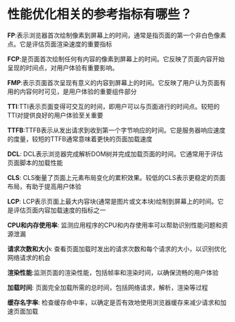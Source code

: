 # 性能优化相关的参考指标有哪些？
**FP**:表示浏览器首次绘制像素到屏幕上的时间，通常是指页面的第一个非白色像素点。它是评估页面渲染速度的重要指标

**FCP**:是页面首次绘制任何有内容的像素到屏幕上的时间。它反映了页面内容开始呈现的时间点，对用户体验有重要影响。

**FMP**:表示页面首次呈现有意义的内容到屏幕上的时间。它反映了用户认为页面有用的内容何时可见，是用户体验的重要组件部分

**TTI**:TTI表示页面变得可交互的时间，即用户可以与页面进行的时间点。较短的TTI对提供良好的用户体验至关重要

**TTFB**:TTFB表示从发出请求到收到第一个字节响应的时间。它是服务器响应速度的度量，较短的TTFB通常意味着更快的页面加载速度

**DCL**: DCL表示浏览器完成解析DOM树并完成加载页面的时间。它通常用于评估页面脚本的加载性能

**CLS**: CLS衡量了页面上元素布局变化的累积效果。较低的CLS表示更稳定的页面布局，有助于提高用户体验

**LCP**: LCP表示页面上最大内容块(通常是图片或文本块)绘制到屏幕上的时间。它是评估页面内容加载速度的指标之一

**CPU和内存使用率**: 监测应用程序的CPU和内存使用率可以帮助识别性能问题和资源泄漏

**请求次数和大小**: 查看页面加载时发出的请求次数和每个请求的大小，以识别优化网络请求的机会

**渲染性能**:监测页面的渲染性能，包括帧率和渲染时间，以确保流畅的用户体验

**加载时间**: 页面完全加载所需的总时间，包括网络请求，解析，渲染等过程

**缓存名字率**: 检查缓存命中率，以确定是否有效地使用浏览器缓存来减少请求和加速页面加载
